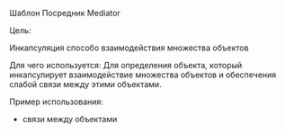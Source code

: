 Шаблон Посредник Mediator

Цель:

Инкапсуляция способо взаимодействия множества объектов

Для чего используется:
Для определения объекта, который инкапсулирует взаимодействие множества объектов и обеспечения слабой связи между этими объектами.

Пример использования:

- связи между объектами